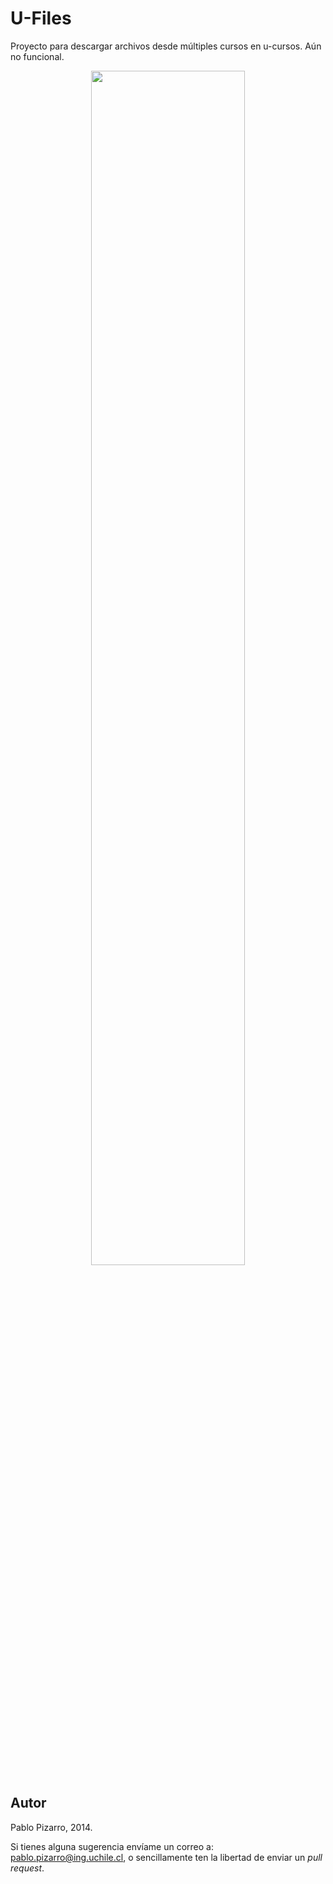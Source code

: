 # U-Files
Proyecto para descargar archivos desde múltiples cursos en u-cursos. Aún no funcional.

<p align="center">
<img src="https://res.ppizarror.com/images/u-files/captura1.PNG" width="70%px">
</p>

## Autor

Pablo Pizarro, 2014.

Si tienes alguna sugerencia envíame un correo a: [pablo.pizarro@ing.uchile.cl](mailto:pablo.pizarro@ing.uchile.cl), o sencillamente ten la libertad de enviar un _pull request_.
